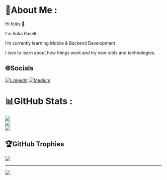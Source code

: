 # 💫About Me :
Hi folks 👋

I'm Raka Rasell

I’m currently learning Mobile & Backend Development

I love to learn about how things work and try new tools and technologies.

## 🌐Socials
[![LinkedIn](https://img.shields.io/badge/LinkedIn-%230077B5.svg?logo=linkedin&logoColor=white)](https://linkedin.com/in/https://www.linkedin.com/in/rrsll/) [![Medium](https://img.shields.io/badge/Medium-12100E?logo=medium&logoColor=white)](https://medium.com/@https://rakarasell.medium.com/) 

# 📊GitHub Stats :
![](https://github-readme-stats.vercel.app/api?username=raselldev&theme=blue-green&hide_border=false&include_all_commits=false&count_private=true)<br/>
![](https://github-readme-streak-stats.herokuapp.com/?user=raselldev&theme=blue-green&hide_border=false)<br/>
![](https://github-readme-stats.vercel.app/api/top-langs/?username=raselldev&theme=blue-green&hide_border=false&include_all_commits=false&count_private=true&layout=compact)

## 🏆GitHub Trophies
![](https://github-profile-trophy.vercel.app/?username=raselldev&theme=nord&no-frame=false&no-bg=false&margin-w=4)

---
[![](https://visitcount.itsvg.in/api?id=raselldev&icon=0&color=1)](https://visitcount.itsvg.in)
